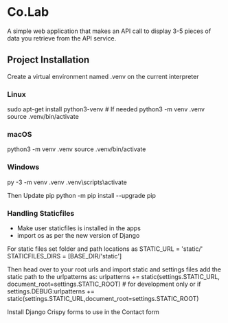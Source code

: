 # Co.Lab
A simple web application that makes an API call to display 3-5 pieces of data you retrieve from the API service.

## Project Installation

Create a virtual environment  named .venv on the current interpreter

### Linux

sudo apt-get install python3-venv    # If needed
python3 -m venv .venv
source .venv/bin/activate

### macOS

python3 -m venv .venv
source .venv/bin/activate

### Windows

py -3 -m venv .venv
.venv\scripts\activate

Then Update pip
python -m pip install --upgrade pip

### Handling Staticfiles

- Make user staticfiles is installed in the apps
- import os as per the new version of Django

 For static files set folder and path locations as
 STATIC_URL = 'static/'
 STATICFILES_DIRS = [BASE_DIR/'static']

 Then head over to your root urls and import static and settings files
 add the static path to the urlpatterns as:
 urlpatterns += static(settings.STATIC_URL, document_root=settings.STATIC_ROOT) # for development only
 or if settings.DEBUG:urlpatterns += static(settings.STATIC_URL,document_root=settings.STATIC_ROOT)


Install Django Crispy forms to use in the Contact form